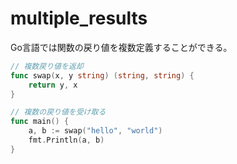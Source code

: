 # multiple_results

Go言語では関数の戻り値を複数定義することができる。

```go
// 複数戻り値を返却
func swap(x, y string) (string, string) {
	return y, x
}

// 複数の戻り値を受け取る
func main() {
	a, b := swap("hello", "world")
	fmt.Println(a, b)
}
```